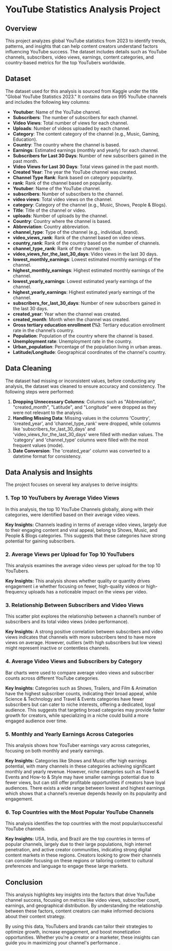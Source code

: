 # YouTube Statistics Analysis Project

## Overview
This project analyzes global YouTube statistics from 2023 to identify trends, patterns, and insights that can help content creators understand factors influencing YouTube success. The dataset includes details such as YouTube channels, subscribers, video views, earnings, content categories, and country-based metrics for the top YouTubers worldwide.

## Dataset
The dataset used for this analysis is sourced from Kaggle under the title "Global YouTube Statistics 2023." It contains data on 995 YouTube channels and includes the following key columns:

- **Youtuber**: Name of the YouTube channel.
- **Subscribers**: The number of subscribers for each channel.
- **Video Views**: Total number of views for each channel.
- **Uploads**: Number of videos uploaded by each channel.
- **Category**: The content category of the channel (e.g., Music, Gaming, Education).
- **Country**: The country where the channel is based.
- **Earnings**: Estimated earnings (monthly and yearly) for each channel.
- **Subscribers for Last 30 Days**: Number of new subscribers gained in the past month.
- **Video Views for Last 30 Days**: Total views gained in the past month.
- **Created Year**: The year the YouTube channel was created.
- **Channel Type Rank**: Rank based on category popularity.
- **rank**: Rank of the channel based on popularity.
- **Youtuber**: Name of the YouTube channel.
- **subscribers**: Number of subscribers to the channel.
- **video views**: Total video views on the channel.
- **category**: Category of the channel (e.g., Music, Shows, People & Blogs).
- **Title**: Title of the channel or video.
- **uploads**: Number of uploads by the channel.
- **Country**: Country where the channel is based.
- **Abbreviation**: Country abbreviation.
- **channel_type**: Type of the channel (e.g., individual, brand).
- **video_views_rank**: Rank of the channel based on video views.
- **country_rank**: Rank of the country based on the number of channels.
- **channel_type_rank**: Rank of the channel type.
- **video_views_for_the_last_30_days**: Video views in the last 30 days.
- **lowest_monthly_earnings**: Lowest estimated monthly earnings of the channel.
- **highest_monthly_earnings**: Highest estimated monthly earnings of the channel.
- **lowest_yearly_earnings**: Lowest estimated yearly earnings of the channel.
- **highest_yearly_earnings**: Highest estimated yearly earnings of the channel.
- **subscribers_for_last_30_days**: Number of new subscribers gained in the last 30 days.
- **created_year**: Year when the channel was created.
- **created_month**: Month when the channel was created.
- **Gross tertiary education enrollment (%)**: Tertiary education enrollment rate in the channel’s country.
- **Population**: Population of the country where the channel is based.
- **Unemployment rate**: Unemployment rate in the country.
- **Urban_population**: Percentage of the population living in urban areas.
- **Latitude/Longitude**: Geographical coordinates of the channel's country.

## Data Cleaning
The dataset had missing or inconsistent values, before conducting any analysis, the dataset was cleaned to ensure accuracy and consistency. The following steps were performed:

1. **Dropping Unnecessary Columns**: Columns such as "Abbreviation", "created_month", "Latitude", and "Longitude" were dropped as they were not relevant to the analysis.
2. **Handling Missing Data**: Missing values in the columns 'Country', 'created_year', and 'channel_type_rank' were dropped, while columns like 'subscribers_for_last_30_days' and 'video_views_for_the_last_30_days' were filled with median values. The 'category' and 'channel_type' columns were filled with the most frequent values (mode).
3. **Date Conversion**: The 'created_year' column was converted to a datetime format for consistency.

## Data Analysis and Insights
The project focuses on several key analyses to derive insights:

### 1. Top 10 YouTubers by Average Video Views
In this analysis, the top 10 YouTube Channels globally, along with their categories, were identified based on their average video views.

**Key Insights:** Channels leading in terms of average video views, largely due to their engaging content and viral appeal, belong to Shows, Music, and People & Blogs categories. This suggests that these categories have strong potential for gaining subscribers.

### 2. Average Views per Upload for Top 10 YouTubers
This analysis examines the average video views per upload for the top 10 YouTubers.

**Key Insights:** This analysis shows  whether quality or quantity drives engagement i.e whether focusing on fewer, high-quality videos or high-frequency uploads has a noticeable impact on the views per video.

### 3. Relationship Between Subscribers and Video Views
This scatter plot explores the relationship between a channel’s number of subscribers and its total video views (video performance).

**Key Insights:** A strong positive correlation between subscribers and video views indicates that channels with more subscribers tend to have more views on average. However, outliers (with high subscribers but low views) might represent inactive or contentless channels.

### 4. Average Video Views and Subscribers by Category
Bar charts were used to compare average video views and subscriber counts across different YouTube categories.

**Key Insights:** Categories such as Shows, Trailers, and Film & Animation have the highest subscriber counts, indicating their broad appeal, while Science & Technology and Travel & Events categories have fewer subscribers but can cater to niche interests, offering a dedicated, loyal audience. This suggests that targeting broad categories may provide faster growth for creators, while specializing in a niche could build a more engaged audience over time.

### 5. Monthly and Yearly Earnings Across Categories
This analysis shows how YouTuber earnings vary across categories, focusing on both monthly and yearly earnings.

**Key Insights:** Categories like Shows and Music offer high earnings potential, with many channels in these categories achieving significant monthly and yearly revenue. However, niche categories such as Travel & Events and How-to & Style may have smaller earnings potential due to fewer views, but can still offer profitable opportunities if creators have loyal audiences. There exists a wide range between lowest and highest earnings which shows that a channel’s revenue depends heavily on its popularity and engagement.

### 6. Top Countries with the Most Popular YouTube Channels
This analysis identifies the top countries with the most popular/successful YouTube channels.

**Key Insights:** USA, India, and Brazil are the top countries in terms of popular channels, largely due to their large populations, high internet penetration, and active creator communities, indicating strong digital content markets in these regions. Creators looking to grow their channels can consider focusing on these regions or tailoring content to cultural preferences and language to engage these large markets.

## Conclusion
This analysis highlights key insights into the factors that drive YouTube channel success, focusing on metrics like video views, subscriber count, earnings, and geographical distribution. By understanding the relationship between these factors, content creators can make informed decisions about their content strategy. 

By using this data, YouTubers and brands can tailor their strategies to optimize growth, increase engagement, and boost monetization opportunities. Whether you're a creator or a marketer, these insights can guide you in maximizing your channel's performance .








